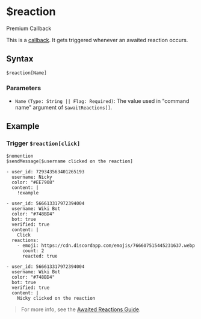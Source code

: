 # $reaction
<div class="functionTags">
  <span id="PremiumTag">Premium</span>
  <span id="CallbackTag">Callback</span>
</div>

This is a [callback](../callbacks/introduction.md). It gets triggered whenever an awaited reaction occurs.

## Syntax
```
$reaction[Name]
```

### Parameters
- `Name` `(Type: String || Flag: Required)`: The value used in "command name" argument of `$awaitReactions[]`.

## Example
### Trigger `$reaction[click]`
```
$nomention
$sendMessage[$username clicked on the reaction]
```
``` discord yaml
- user_id: 729343563401265193
  username: Nicky
  color: "#EE7908"
  content: |
    !example

- user_id: 566613317972394004
  username: Wiki Bot
  color: "#748BD4"
  bot: true
  verified: true
  content: |
    Click
  reactions:
    - emoji: https://cdn.discordapp.com/emojis/766607515445231637.webp
      count: 2
      reacted: true

- user_id: 566613317972394004
  username: Wiki Bot
  color: "#748BD4"
  bot: true
  verified: true
  content: |
    Nicky clicked on the reaction
```

> For more info, see the [Awaited Reactions Guide](../premium/awaitedReactions.md).
